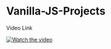 # Vanilla-JS-Projects


  Video Link
  
  [![Watch the video](https://img.youtube.com/vi/dSy3dHnpHfs/0.jpg)](https://youtu.be/dSy3dHnpHfs)
